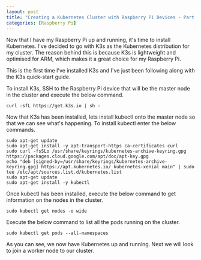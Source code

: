 ```yaml
---
layout: post
title: "Creating a Kubernetes Cluster with Raspberry Pi Devices - Part 3: Installing Kubernetes onto the Master Node"
categories: [Raspberry Pi]
---
```


Now that I have my Raspberry Pi up and running, it's time to install Kubernetes. I've decided to go with K3s as the Kubernetes distribution for my cluster. The reason behind this is because K3s is lightweight and optimised for ARM, which makes it a great choice for my Raspberry Pi. 

This is the first time I've installed K3s and I've just been following along with the K3s quick-start guide.

To install K3s, SSH to the Raspberry Pi device that will be the master node in the cluster and execute the below command.

```
curl -sfL https://get.k3s.io | sh -
```

Now that K3s has been installed, lets install kubectl onto the master node so that we can see what's happening. To install kubectl enter the below commands.

```
sudo apt-get update
sudo apt-get install -y apt-transport-https ca-certificates curl
sudo curl -fsSLo /usr/share/keyrings/kubernetes-archive-keyring.gpg https://packages.cloud.google.com/apt/doc/apt-key.gpg
echo "deb [signed-by=/usr/share/keyrings/kubernetes-archive-keyring.gpg] https://apt.kubernetes.io/ kubernetes-xenial main" | sudo tee /etc/apt/sources.list.d/kubernetes.list
sudo apt-get update
sudo apt-get install -y kubectl
```

Once kubectl has been installed, execute the below command to get information on the nodes in the cluster.

```
sudo kubectl get nodes -o wide
```

Execute the below command to list all the pods running on the cluster.

```
sudo kubectl get pods --all-namespaces
```

As you can see, we now have Kubernetes up and running. Next we will look to join a worker node to our cluster.
